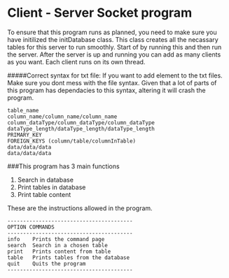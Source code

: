 # Client - Server Socket program
To ensure that this program runs as planned, you need to make sure you have initilized the initDatabase class. This class creates all the necassary tables for this server to run smoothly. Start of by running this and then run the server. After the server is up and running you can add as many clients as you want. Each client runs on its own thread.

#####Correct syntax for txt file:
If you want to add element to the txt files. Make sure you dont mess with the file syntax. Given that a lot of parts of this program has dependacies to this syntax, altering it will crash the program. 

    table_name
    column_name/column_name/column_name
    column_dataType/column_dataType/column_dataType
    dataType_length/dataType_length/dataType_length
    PRIMARY_KEY
    FOREIGN_KEYS (column/table/columnInTable)
    data/data/data
    data/data/data
    
###This program has 3 main functions 
1. Search in database
2. Print tables in database
3. Print table content 
 
These are the instructions allowed in the program.  
    
    ----------------------------------------
    OPTION COMMANDS
    ----------------------------------------
    info    Prints the command page
    search  Search in a chosen table
    print   Prints content from table
    table   Prints tables from the database
    quit    Quits the program
    ----------------------------------------